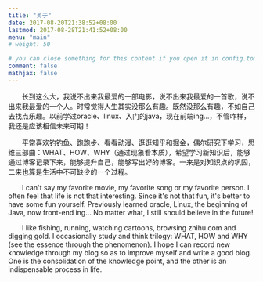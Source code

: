 ```yaml
---
title: "关于"
date: 2017-08-20T21:38:52+08:00
lastmod: 2017-08-28T21:41:52+08:00
menu: "main"
# weight: 50

# you can close something for this content if you open it in config.toml.
comment: false
mathjax: false
---
```


&emsp;&emsp;长到这么大，我说不出来我最爱的一部电影，说不出来我最爱的一首歌，说不出来我最爱的一个人。时常觉得人生其实没那么有趣。既然没那么有趣，不如自己去找点乐趣。以前学过oracle、linux、入门的java，现在前端ing...，不管咋样，我还是应该相信未来可期！

&emsp;&emsp;平常喜欢钓钓鱼、跑跑步、看看动漫、逛逛知乎和掘金，偶尔研究下学习，思维三部曲：WHAT、HOW、WHY（通过现象看本质），希望学习新知识后，能够通过博客记录下来，能够提升自己，能够写出好的博客。一来是对知识点的巩固，二来也算是生活中不可缺少的一个过程。

&emsp;&emsp;I can't say my favorite movie, my favorite song or my favorite person. I often feel that life is not that interesting. Since it's not that fun, it's better to have some fun yourself. Previously learned oracle, Linux, the beginning of Java, now front-end ing... No matter what, I still should believe in the future!

&emsp;&emsp;I like fishing, running, watching cartoons, browsing zhihu.com and digging gold. I occasionally study and think trilogy: WHAT, HOW and WHY (see the essence through the phenomenon). I hope I can record new knowledge through my blog so as to improve myself and write a good blog. One is the consolidation of the knowledge point, and the other is an indispensable process in life.

